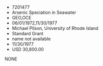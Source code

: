 * 7201477
* Arsenic Speciation in Seawater
* GEO,OCE
* 06/01/1972,11/30/1977
* Michael Pilson, University of Rhode Island
* Standard Grant
*   name not available
* 11/30/1977
* USD 30,800.00

NONE